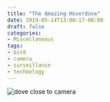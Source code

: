 ```yaml
---
title: "The Amazing Hoverdove"
date: 2019-05-14T13:00:17-06:00
draft: false
categories:
- Miscellaneous
tags:
- bird
- camera
- surveillance
- technology
---
```


![dove close to camera](/images/SproBP.20190514_124707_757147.jpg)

